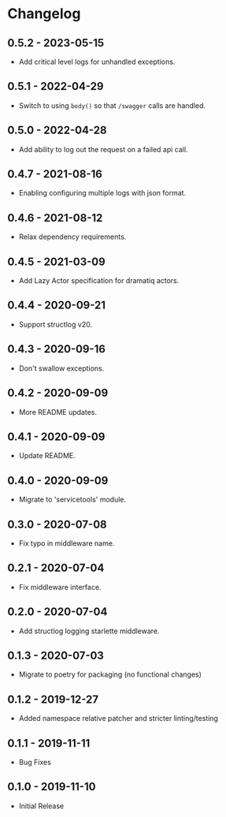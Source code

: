 # Changelog

## 0.5.2 - 2023-05-15
- Add critical level logs for unhandled exceptions.

## 0.5.1 - 2022-04-29
- Switch to using `body()` so that `/swagger` calls are handled.

## 0.5.0 - 2022-04-28
- Add ability to log out the request on a failed api call.

## 0.4.7 - 2021-08-16
- Enabling configuring multiple logs with json format.

## 0.4.6 - 2021-08-12
- Relax dependency requirements.

## 0.4.5 - 2021-03-09
- Add Lazy Actor specification for dramatiq actors.

## 0.4.4 - 2020-09-21
- Support structlog v20.

## 0.4.3 - 2020-09-16
- Don't swallow exceptions.

## 0.4.2 - 2020-09-09
- More README updates.

## 0.4.1 - 2020-09-09
- Update README.

## 0.4.0 - 2020-09-09
- Migrate to 'servicetools' module.

## 0.3.0 - 2020-07-08
- Fix typo in middleware name.

## 0.2.1 - 2020-07-04
- Fix middleware interface.

## 0.2.0 - 2020-07-04
- Add structlog logging starlette middleware.

## 0.1.3 - 2020-07-03
- Migrate to poetry for packaging (no functional changes)

## 0.1.2 - 2019-12-27
- Added namespace relative patcher and stricter linting/testing

## 0.1.1 - 2019-11-11
- Bug Fixes

## 0.1.0 - 2019-11-10
- Initial Release
